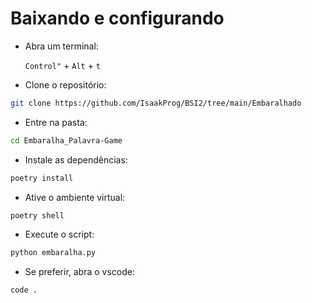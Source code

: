 # Baixando e configurando

- Abra um terminal:

    `Control"` + `Alt` + `t`

- Clone o repositório:

```bash
git clone https://github.com/IsaakProg/BSI2/tree/main/Embaralhado
```

- Entre na pasta:
  
```bash
cd Embaralha_Palavra-Game
```

- Instale as dependências:

```bash
poetry install
```

- Ative o ambiente virtual:

```bash
poetry shell
```

- Execute o script:

```bash
python embaralha.py
```

- Se preferir, abra o vscode:

```bash
code .
```

 
